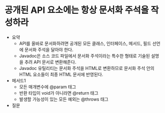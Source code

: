 # 공개된 API 요소에는 항상 문서화 주석을 작성하라
- 요약
  - API를 올바로 문서화하려면 공개된 모든 클래스, 인터페이스, 메서드, 필드 선언에 문서화 주석을 달아야 한다.
  - Javadoc은 소스 코드 파일에서 문서화 주석이라는 특수한 형태로 기술된 설명을 추려 API 문서로 변환해준다.
  - Javadoc 유틸리티는 문서화 주석을 HTML로 변환하므로 문서화 주석 안의 HTML 요소들이 최종 HTML 문서에 반영된다.
- 메서드1
  - 모든 매개변수에 @param 태그
  - 반환 타입이 void가 아니라면 @return 태그
  - 발생할 가능성이 있는 모든 예외는 @throws 태그
- 질문